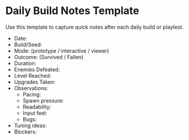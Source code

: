 # Daily Build Notes Template

Use this template to capture quick notes after each daily build or playtest.

- Date:
- Build/Seed:
- Mode: (prototype / interactive / viewer)
- Outcome: (Survived / Fallen)
- Duration:
- Enemies Defeated:
- Level Reached:
- Upgrades Taken:
- Observations:
  - Pacing:
  - Spawn pressure:
  - Readability:
  - Input feel:
  - Bugs:
- Tuning ideas:
- Blockers:

